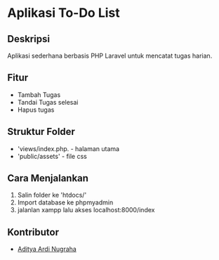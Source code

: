 # Aplikasi To-Do List

## Deskripsi
Aplikasi sederhana berbasis PHP Laravel untuk mencatat tugas harian.

## Fitur
- Tambah Tugas
- Tandai Tugas selesai
- Hapus tugas

## Struktur Folder
- 'views/index.php. - halaman utama
- 'public/assets' - file css

## Cara Menjalankan
1. Salin folder ke 'htdocs/'
2. Import database ke phpmyadmin
3. jalanlan xampp lalu akses localhost:8000/index

## Kontributor
- [Aditya Ardi Nugraha](https://github.com/dityaardi)
